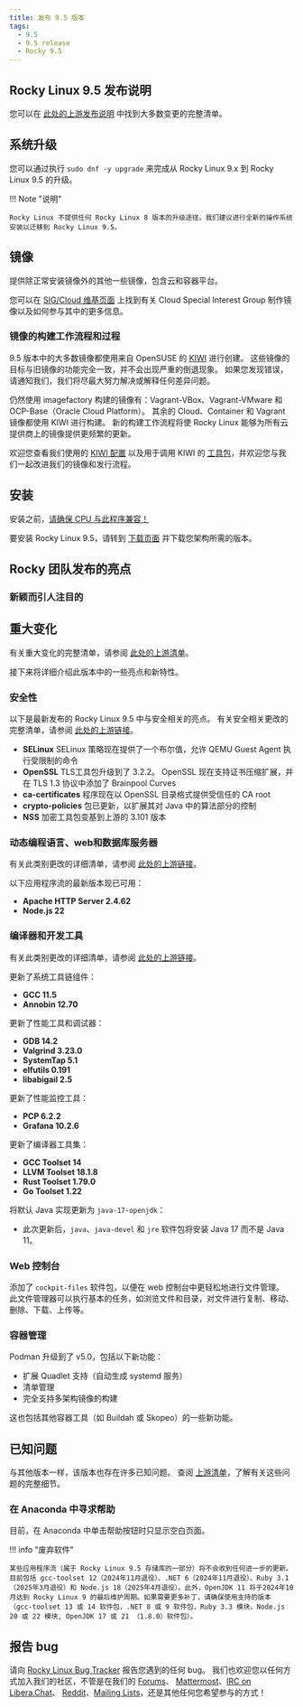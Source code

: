 ```yaml
---
title: 发布 9.5 版本
tags:
  - 9.5
  - 9.5 release
  - Rocky 9.5
---
```


## Rocky Linux 9.5 发布说明

您可以在 [此处的上游发布说明](https://docs.redhat.com/en/documentation/red_hat_enterprise_linux/9/html-single/9.5_release_notes/index) 中找到大多数变更的完整清单。

## 系统升级

您可以通过执行 `sudo dnf -y upgrade` 来完成从 Rocky Linux 9.x 到 Rocky Linux 9.5 的升级。

!!! Note "说明"

    Rocky Linux 不提供任何 Rocky Linux 8 版本的升级途径。我们建议进行全新的操作系统安装以迁移到 Rocky Linux 9.5。

## 镜像

提供除正常安装镜像外的其他一些镜像，包含云和容器平台。

您可以在 [SIG/Cloud 维基页面](https://sig-cloud.rocky.page/) 上找到有关 Cloud Special Interest Group 制作镜像以及如何参与其中的更多信息。

### 镜像的构建工作流程和过程

9.5 版本中的大多数镜像都使用来自 OpenSUSE 的 [KIWI](https://github.com/OSInside/kiwi/) 进行创建。 这些镜像的目标与旧镜像的功能完全一致，并不会出现严重的倒退现象。 如果您发现错误，请通知我们，我们将尽最大努力解决或解释任何差异问题。

仍然使用 imagefactory 构建的镜像有：Vagrant-VBox、Vagrant-VMware 和 OCP-Base（Oracle Cloud Platform）。 其余的 Cloud、Container 和 Vagrant 镜像都使用 KIWI 进行构建。 新的构建工作流程将使 Rocky Linux 能够为所有云提供商上的镜像提供更频繁的更新。

欢迎您查看我们使用的 [KIWI 配置](https://git.resf.org/sig_core/rocky-kiwi-descriptions/src/branch/r9) 以及用于调用 KIWI 的 [工具包](https://git.resf.org/sig_core/toolkit)，并欢迎您与我们一起改进我们的镜像和发行流程。

## 安装

安装之前，[请确保 CPU 与此程序兼容！](https://docs.rockylinux.org/gemstones/test_cpu_compat/)

要安装 Rocky Linux 9.5，请转到 [下载页面](https://rockylinux.org/download/) 并下载您架构所需的版本。

## Rocky 团队发布的亮点

### 新颖而引人注目的

## 重大变化

有关重大变化的完整清单，请参阅 [此处的上游清单](https://docs.redhat.com/en/documentation/red_hat_enterprise_linux/9/html-single/9.5_release_notes/index#overview-major-changes)。

接下来将详细介绍此版本中的一些亮点和新特性。

### 安全性

以下是最新发布的 Rocky Linux 9.5 中与安全相关的亮点。 有关安全相关更改的完整清单，请参阅 [此处的上游链接](https://docs.redhat.com/en/documentation/red_hat_enterprise_linux/9/html-single/9.5_release_notes/index#new-features-security)。

- **SELinux** SELinux 策略现在提供了一个布尔值，允许 QEMU Guest Agent 执行受限制的命令
- **OpenSSL** TLS工具包升级到了 3.2.2。 OpenSSL 现在支持证书压缩扩展，并在 TLS 1.3 协议中添加了 Brainpool Curves
- **ca-certificates** 程序现在以 OpenSSL 目录格式提供受信任的 CA root
- **crypto-policies** 包已更新，以扩展其对 Java 中的算法部分的控制
- **NSS** 加密工具包变基到上游的 3.101 版本

### 动态编程语言、web和数据库服务器

有关此类别更改的详细清单，请参阅 [此处的上游链接](https://docs.redhat.com/en/documentation/red_hat_enterprise_linux/9/html-single/9.5_release_notes/index#new-features-dynamic-programming-languages-web-and-database-servers)。

以下应用程序流的最新版本现已可用：

- **Apache HTTP Server 2.4.62**
- **Node.js 22**

### 编译器和开发工具

有关此类别更改的详细清单，请参阅 [此处的上游链接](https://docs.redhat.com/en/documentation/red_hat_enterprise_linux/9/html-single/9.5_release_notes/index#new-features-compilers-and-development-tools)。

更新了系统工具链组件：

- **GCC 11.5**
- **Annobin 12.70**

更新了性能工具和调试器：

- **GDB 14.2**
- **Valgrind 3.23.0**
- **SystemTap 5.1**
- **elfutils 0.191**
- **libabigail 2.5**

更新了性能监控工具：

- **PCP 6.2.2**
- **Grafana 10.2.6**

更新了编译器工具集：

- **GCC Toolset 14**
- **LLVM Toolset 18.1.8**
- **Rust Toolset 1.79.0**
- **Go Toolset 1.22**

将默认 Java 实现更新为 `java-17-openjdk`：

- 此次更新后，`java`、`java-devel` 和 `jre` 软件包将安装 Java 17 而不是 Java 11。

### Web 控制台

添加了 `cockpit-files` 软件包，以便在 web 控制台中更轻松地进行文件管理。
此文件管理器可以执行基本的任务，如浏览文件和目录，对文件进行复制、移动、删除、下载、上传等。

### 容器管理

Podman 升级到了 v5.0，包括以下新功能：

- 扩展 Quadlet 支持（自动生成 systemd 服务）
- 清单管理
- 完全支持多架构镜像的构建

这也包括其他容器工具（如 Buildah 或 Skopeo）的一些新功能。

## 已知问题

与其他版本一样，该版本也存在许多已知问题。 查阅 [上游清单](https://docs.redhat.com/en/documentation/red_hat_enterprise_linux/9/html-single/9.5_release_notes/index#known-issues-installer-and-image-creation)，了解有关这些问题的完整细节。

### 在 Anaconda 中寻求帮助

目前，在 Anaconda 中单击帮助按钮时只显示空白页面。

!!! info "废弃软件"

    某些应用程序流（属于 Rocky Linux 9.5 存储库的一部分）将不会收到任何进一步的更新。目前包括 gcc-toolset 12（2024年11月退役）、.NET 6（2024年11月退役）、Ruby 3.1（2025年3月退役）和 Node.js 18（2025年4月退役）。此外，OpenJDK 11 将于2024年10月达到 Rocky Linux 9 的最后维护周期。如果需要更多补丁，请确保使用支持的版本（gcc-toolset 13 或 14 软件包，.NET 8 或 9 软件包，Ruby 3.3 模块，Node.js 20 或 22 模块, OpenJDK 17 或 21 （1.8.0）软件包）。

## 报告 bug

请向 [Rocky Linux Bug Tracker](https://bugs.rockylinux.org/) 报告您遇到的任何 bug。 我们也欢迎您以任何方式加入我们的社区，不管是在我们的 [Forums](https://forums.rockylinux.org)、 [Mattermost](https://chat.rockylinux.org)、[IRC on Libera.Chat](irc://irc.liberachat/rockylinux)、 [Reddit](https://reddit.com/r/rockylinux)、[Mailing Lists](https://lists.resf.org)，还是其他任何您希望参与的方式！
